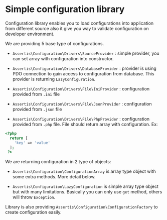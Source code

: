 # Simple configuration library

Configuration library enables you to load configurations into application from different source also it give you way to
validate configuration on developer environment.
 
We are providing 5 base type of configurations.

* `Assertis\Configuration\Drivers\SourceProvider` : simple provider, you can set array with configuration into constructor.

* `Assertis\Configuration\Drivers\DatabaseProvider` : provider is using PDO connection to gain access to configuration from database.
This provider is returning `LazyConfiguration`.

* `Assertis\Configuration\Drivers\File\IniProvider` : configuration provided from `.ini` file
 
* `Assertis\Configuration\Drivers\File\JsonProvider` : configuration provided from `.json` file

* `Assertis\Configuration\Drivers\File\PhpProvider` : configuration provided from `.php` file. File should return array
with configuration. Ex:
```php
<?php
  return [
    'key' => 'value'
  ];
 ?>

````

We are returning configuration in 2 type of objects:

* `Assertis\Configuration\ConfigurationArray` is array type object with some extra methods. More detail below.  

* `Assertis\Configuration\LazyConfiguration` is simple array type object but with many limitations. Basically you can
only use `get` method, others will throw `Exception`. 

Library is also providing `Assertis\Configuration\ConfigurationFactory` to create configuration easily. 